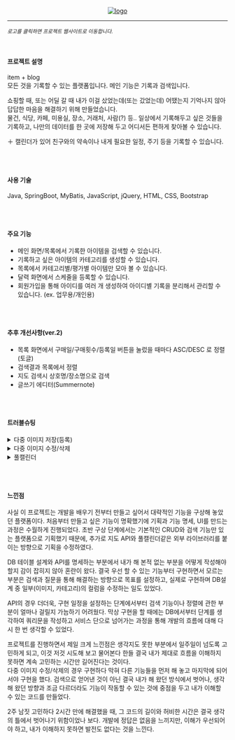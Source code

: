 <p align="center">
<a href="http://3.39.227.222:8080/user/sign_in_view">
<img src="https://user-images.githubusercontent.com/85773231/208420319-59f82ca4-db45-4bc6-97a2-f320aa15ad72.png" alt="logo">
</a>
</p>

---

<sub>*로고를 클릭하면 프로젝트 웹사이트로 이동합니다.*</sub>

<br>

#### 프로젝트 설명
item + blog  
모든 것을 기록할 수 있는 플랫폼입니다. 메인 기능은 기록과 검색입니다.  

쇼핑할 때, 또는 어딜 갈 때 내가 이걸 샀었는데(또는 갔었는데) 어땠는지 기억나지 않아 답답한 마음을 해결하기 위해 만들었습니다.  
물건, 식당, 카페, 미용실, 장소, 거래처, 사람(?) 등.. 일상에서 기록해두고 싶은 것들을 기록하고, 나만의 데이터를 한 곳에 저장해 두고 어디서든 편하게 찾아볼 수 있습니다.  

＋ 캘린더가 있어 친구와의 약속이나 내게 필요한 일정, 주기 등을 기록할 수 있습니다.


<br><br>
#### 사용 기술
Java, SpringBoot, MyBatis, JavaScript, jQuery, HTML, CSS, Bootstrap


<br><br>
#### 주요 기능
- 메인 화면/목록에서 기록한 아이템을 검색할 수 있습니다.
- 기록하고 싶은 아이템의 카테고리를 생성할 수 있습니다.
- 목록에서 카테고리별/평가별 아이템만 모아 볼 수 있습니다.
- 달력 화면에서 스케줄을 등록할 수 있습니다.
- 회원가입을 통해 아이디를 여러 개 생성하여 아이디별 기록을 분리해서 관리할 수 있습니다. (ex. 업무용/개인용)


<br><br>
#### 추후 개선사항(ver.2)
- 목록 화면에서 구매일/구매횟수/등록일 버튼을 눌렀을 때마다 ASC/DESC 로 정렬 (토글)
- 검색결과 목록에서 정렬
- 지도 검색시 상호명/장소명으로 검색
- 글쓰기 에디터(Summernote)


<br><br>
#### 트러블슈팅
<!-- 1 -->
<details>
<summary>다중 이미지 저장(등록)</summary>
https://github.com/dkahsem27/temlog/issues/3

이슈내용
</details>
<!-- 2 -->
<details>
<summary>다중 이미지 수정/삭제</summary>
https://github.com/dkahsem27/temlog/issues/7

이슈내용
</details>
<!-- 3 -->
<details>
<summary>풀캘린더</summary>
https://github.com/dkahsem27/temlog/issues/11

이슈내용
</details>


<br><br>
#### 느낀점
사실 이 프로젝트는 개발을 배우기 전부터 만들고 싶어서 대략적인 기능을 구상해 놓았던 플랫폼이다. 처음부터 만들고 싶은 기능이 명확했기에 기획과 기능 명세, UI를 만드는 과정은 수월하게 진행되었다. 
초반 구상 단계에서는 기본적인 CRUD와 검색 기능만 있는 플랫폼으로 기획했기 때문에, 추가로 지도 API와 풀캘린더같은 외부 라이브러리를 붙이는 방향으로 기획을 수정하였다.

DB 테이블 설계와 API를 명세하는 부분에서 내가 해 본적 없는 부분을 어떻게 작성해야 할지 감이 잡히지 않아 혼란이 왔다. 결국 우선 할 수 있는 기능부터 구현하면서 모르는 부분은 검색과 질문을 통해 해결하는 방향으로 목표를 설정하고, 실제로 구현하며 DB설계 중 일부(이미지, 카테고리)의 컬럼을 수정하는 일도 있었다.

API의 경우 더더욱, 구현 일정을 설정하는 단계에서부터 검색 기능이나 정렬에 관한 부분이 얼마나 걸릴지 가늠하기 어려웠다. 막상 구현을 할 때에는 DB에서부터 단계를 생각하여 쿼리문을 작성하고 서비스 단으로 넘어가는 과정을 통해 개발의 흐름에 대해 다시 한 번 생각할 수 있었다.

프로젝트를 진행하면서 제일 크게 느낀점은 생각지도 못한 부분에서 일주일이 넘도록 고민하게 되고, 이것 저것 시도해 보고 물어본다 한들 결국 내가 제대로 흐름을 이해하지 못하면 계속 고민하는 시간만 길어진다는 것이다.  
다중 이미지 수정/삭제의 경우 구현하다 막혀 다른 기능들을 먼저 해 놓고 마지막에 되어서야 구현을 했다. 검색으로 얻어낸 것이 아닌 결국 내가 해 왔던 방식에서 벗어나, 생각 해 왔던 방향과 조금 다르더라도 기능이 작동할 수 있는 것에 중점을 두고 내가 이해할 수 있는 코드를 만들었다.

2주 남짓 고민하다 2시간 만에 해결했을 때, 그 코드의 길이와 허비한 시간은 결국 생각의 틀에서 벗어나기 위함이었나 보다. 개발에 정답은 없음을 느끼지만, 이해가 우선되어야 하고, 내가 이해하지 못하면 발전도 없다는 것을 느낀다.
